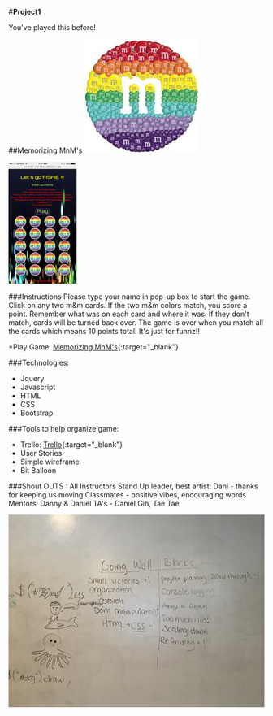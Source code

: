 #**Project1**

You've played this before!

##Memorizing MnM's
![alt tag](mnm.jpg)

![alt tag](fishie.png)

###Instructions
Please type your name in pop-up box to start the game.
Click on any two m&m cards.
If the two m&m colors match, you score a point.
Remember what was on each card and where it was.
If they don't match, cards will be turned back over.
The game is over when you match all the cards which means 10 points total.
It's just for funnz!!

*Play Game: [Memorizing MnM's](http://bartender-crab-fishies.bitballoon.com/){:target="_blank"}

###Technologies:
* Jquery
* Javascript
* HTML
* CSS
* Bootstrap

###Tools to help organize game:
* Trello: [Trello](https://trello.com/b/SgIVeMEd/project-1-memory-game){:target="_blank"}
* User Stories
* Simple wireframe
* Bit Balloon

###Shout OUTS :
All Instructors
Stand Up leader, best artist: Dani - thanks for keeping us moving
Classmates - positive vibes, encouraging words
Mentors: Danny & Daniel
TA's - Daniel Gih, Tae Tae


![alt tag](dani-draw.jpg)

